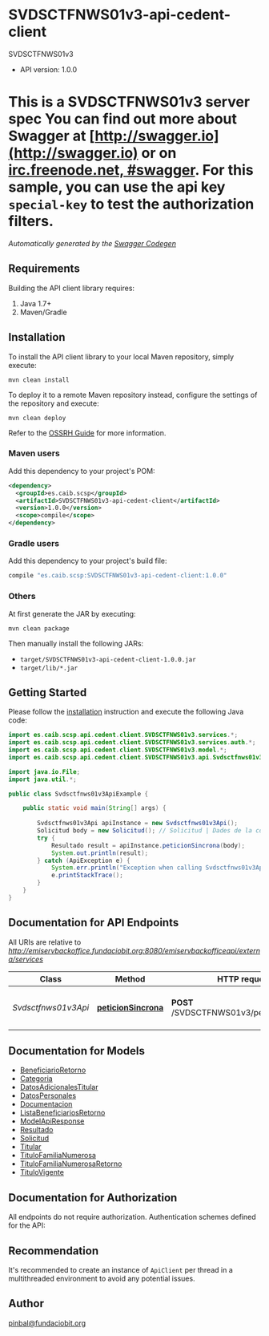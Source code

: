 # SVDSCTFNWS01v3-api-cedent-client

SVDSCTFNWS01v3
- API version: 1.0.0

# This is a SVDSCTFNWS01v3 server spec You can find out more about Swagger at [http://swagger.io](http://swagger.io) or on [irc.freenode.net, #swagger](http://swagger.io/irc/). For this sample, you can use the api key `special-key` to test the authorization filters.


*Automatically generated by the [Swagger Codegen](https://github.com/swagger-api/swagger-codegen)*


## Requirements

Building the API client library requires:
1. Java 1.7+
2. Maven/Gradle

## Installation

To install the API client library to your local Maven repository, simply execute:

```shell
mvn clean install
```

To deploy it to a remote Maven repository instead, configure the settings of the repository and execute:

```shell
mvn clean deploy
```

Refer to the [OSSRH Guide](http://central.sonatype.org/pages/ossrh-guide.html) for more information.

### Maven users

Add this dependency to your project's POM:

```xml
<dependency>
  <groupId>es.caib.scsp</groupId>
  <artifactId>SVDSCTFNWS01v3-api-cedent-client</artifactId>
  <version>1.0.0</version>
  <scope>compile</scope>
</dependency>
```

### Gradle users

Add this dependency to your project's build file:

```groovy
compile "es.caib.scsp:SVDSCTFNWS01v3-api-cedent-client:1.0.0"
```

### Others

At first generate the JAR by executing:

```shell
mvn clean package
```

Then manually install the following JARs:

* `target/SVDSCTFNWS01v3-api-cedent-client-1.0.0.jar`
* `target/lib/*.jar`

## Getting Started

Please follow the [installation](#installation) instruction and execute the following Java code:

```java
import es.caib.scsp.api.cedent.client.SVDSCTFNWS01v3.services.*;
import es.caib.scsp.api.cedent.client.SVDSCTFNWS01v3.services.auth.*;
import es.caib.scsp.api.cedent.client.SVDSCTFNWS01v3.model.*;
import es.caib.scsp.api.cedent.client.SVDSCTFNWS01v3.api.Svdsctfnws01v3Api;

import java.io.File;
import java.util.*;

public class Svdsctfnws01v3ApiExample {

    public static void main(String[] args) {
        
        Svdsctfnws01v3Api apiInstance = new Svdsctfnws01v3Api();
        Solicitud body = new Solicitud(); // Solicitud | Dades de la consulta
        try {
            Resultado result = apiInstance.peticionSincrona(body);
            System.out.println(result);
        } catch (ApiException e) {
            System.err.println("Exception when calling Svdsctfnws01v3Api#peticionSincrona");
            e.printStackTrace();
        }
    }
}
```

## Documentation for API Endpoints

All URIs are relative to *http://emiservbackoffice.fundaciobit.org:8080/emiservbackofficeapi/externa/services*

Class | Method | HTTP request | Description
------------ | ------------- | ------------- | -------------
*Svdsctfnws01v3Api* | [**peticionSincrona**](docs/Svdsctfnws01v3Api.md#peticionSincrona) | **POST** /SVDSCTFNWS01v3/peticionSincrona | Realitza una consulta al cedent

## Documentation for Models

 - [BeneficiarioRetorno](docs/BeneficiarioRetorno.md)
 - [Categoria](docs/Categoria.md)
 - [DatosAdicionalesTitular](docs/DatosAdicionalesTitular.md)
 - [DatosPersonales](docs/DatosPersonales.md)
 - [Documentacion](docs/Documentacion.md)
 - [ListaBeneficiariosRetorno](docs/ListaBeneficiariosRetorno.md)
 - [ModelApiResponse](docs/ModelApiResponse.md)
 - [Resultado](docs/Resultado.md)
 - [Solicitud](docs/Solicitud.md)
 - [Titular](docs/Titular.md)
 - [TituloFamiliaNumerosa](docs/TituloFamiliaNumerosa.md)
 - [TituloFamiliaNumerosaRetorno](docs/TituloFamiliaNumerosaRetorno.md)
 - [TituloVigente](docs/TituloVigente.md)

## Documentation for Authorization

All endpoints do not require authorization.
Authentication schemes defined for the API:

## Recommendation

It's recommended to create an instance of `ApiClient` per thread in a multithreaded environment to avoid any potential issues.

## Author

pinbal@fundaciobit.org
